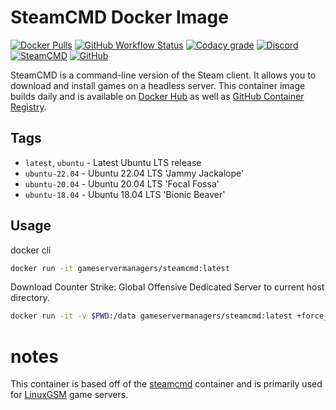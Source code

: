 # SteamCMD Docker Image

[![Docker Pulls](https://img.shields.io/docker/pulls/gameservermanagers/steamcmd.svg?style=flat-square&logo=docker&logoColor=white)](https://hub.docker.com/r/steamcmd/steamcmd)
[![GitHub Workflow Status](https://img.shields.io/github/workflow/status/gameservermanagers/docker-steamcmd/Docker%20Publish?style=flat-square&logo=github&logoColor=white)](https://github.com/GameServerManagers/docker-steamcmd/actions)
[![Codacy grade](https://img.shields.io/codacy/grade/42d400dcdd714ae080d77fcb40d00f1c?style=flat-square)](https://www.codacy.com/gh/GameServerManagers/docker-steamcmd/dashboard)
[![Discord](https://img.shields.io/discord/127498813903601664?color=7289da&logo=discord&logoColor=white&style=flat-square&label=discord)](https://linuxgsm.com/discord)
[![SteamCMD](https://img.shields.io/badge/SteamCMD-000000?style=flat-square&logo=Steam&logoColor=white)](https://developer.valvesoftware.com/wiki/SteamCMD)
[![GitHub](https://img.shields.io/github/license/gameservermanagers/docker-steamcmd?style=flat-square)](https://github.com/GameServerManagers/docker-steamcmd/blob/main/LICENSE)

SteamCMD is a command-line version of the Steam client. It allows you to download and install games on a headless server. This container image builds daily and is available on [Docker Hub](https://hub.docker.com/r/gameservermanagers/steamcmd) as well as [GitHub Container Registry](https://github.com/GameServerManagers/docker-steamcmd/pkgs/container/steamcmd).

## Tags

- `latest`, `ubuntu` - Latest Ubuntu LTS release
- `ubuntu-22.04` - Ubuntu 22.04 LTS 'Jammy Jackalope'
- `ubuntu-20.04` - Ubuntu 20.04 LTS 'Focal Fossa'
- `ubuntu-18.04` - Ubuntu 18.04 LTS 'Bionic Beaver'

## Usage

docker cli

```bash
docker run -it gameservermanagers/steamcmd:latest
```

Download Counter Strike: Global Offensive Dedicated Server to current host directory.

```bash
docker run -it -v $PWD:/data gameservermanagers/steamcmd:latest +force_install_dir /data +login anonymous +app_update 740 +quit
```

# notes

This container is based off of the [steamcmd](https://github.com/steamcmd/docker) container and is primarily used for [LinuxGSM](https://linuxgsm.com) game servers.
